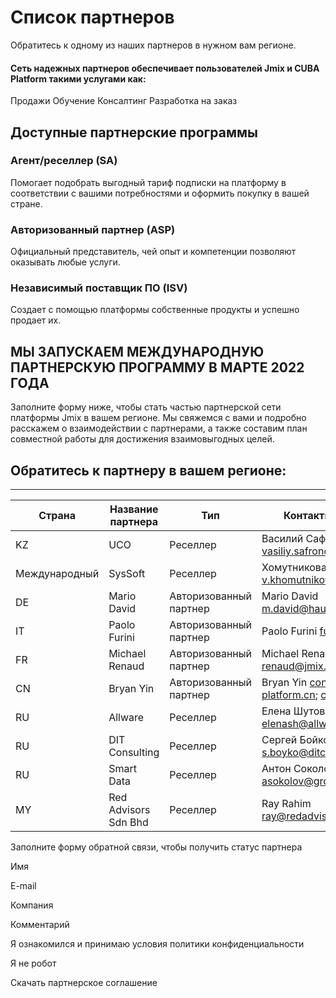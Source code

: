 # Список партнеров

Обратитесь к одному из наших партнеров в нужном вам регионе. 

#### Сеть надежных партнеров обеспечивает пользователей Jmix и CUBA Platform такими услугами как:

Продажи
Обучение
Консалтинг
Разработка на заказ


## Доступные партнерские программы

### Агент/реселлер (SA)
Помогает подобрать выгодный тариф подписки на платформу в соответствии с вашими потребностями и оформить покупку в вашей стране.

### Авторизованный партнер (ASP)
Официальный представитель, чей опыт и компетенции позволяют оказывать любые услуги.

### Независимый поставщик ПО (ISV)
Создает с помощью платформы собственные продукты и успешно продает их.

## МЫ ЗАПУСКАЕМ МЕЖДУНАРОДНУЮ ПАРТНЕРСКУЮ ПРОГРАММУ В МАРТЕ 2022 ГОДА

Заполните форму ниже, чтобы стать частью партнерской сети платформы Jmix в вашем регионе. Мы свяжемся с вами и подробно расскажем о взаимодействии с партнерами, а также составим план совместной работы для достижения взаимовыгодных целей.

## Обратитесь к партнеру в вашем регионе:

------------------------


| Страна           | Название партнера | Тип      | Контактное лицо |
| -----------    | -----------  | ----      | -------------- |
| KZ             | UCO          | Реселлер  | Василий Сафронов vasiliy.safronov@uco.kz |
| Международный  | SysSoft      | Реселлер  | Хомутникова Валерия v.khomutnikova@syssoft.ru               |
| DE             | Mario David  | Авторизованный партнер  | Mario David m.david@haulmont.com|
| IT             | Paolo Furini | Авторизованный партнер | Paolo Furini furini@jmix.io                |
| FR  | Michael Renaud | Авторизованный партнер  | Michael Renaud renaud@jmix.io                |
| CN  | Bryan Yin      | Авторизованный партнер  | Bryan Yin contact@cuba-platform.cn; china@jmix.io               |
| RU | Allware     | Реселлер  | Елена Шутова elenash@allware.ru                |
| RU  | DIT Consulting     | Реселлер  | Сергей Бойко s.boyko@ditconsulting.ru                |
| RU  | Smart Data      | Реселлер  | Антон Соколов asokolov@groupstp.ru                |
| MY  | Red Advisors Sdn Bhd      | Реселлер  | Ray Rahim ray@redadvisors.com.my| 

Заполните форму обратной связи, чтобы получить статус партнера

Имя 

E-mail 

Компания 

Комментарий 

Я ознакомился и принимаю условия политики конфиденциальности

Я не робот


Скачать партнерское соглашение
